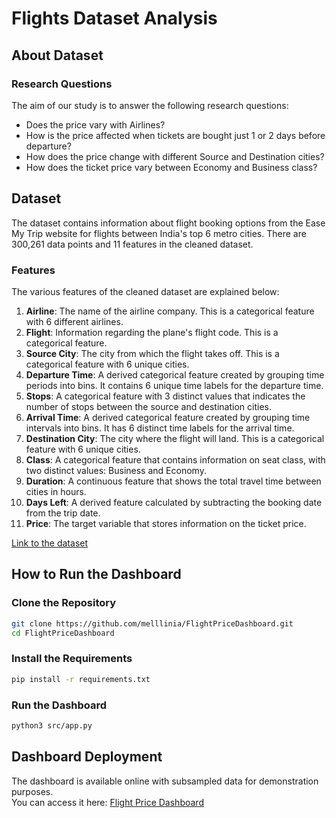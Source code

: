 # Flights Dataset Analysis

## About Dataset

### Research Questions
The aim of our study is to answer the following research questions:
- Does the price vary with Airlines?
- How is the price affected when tickets are bought just 1 or 2 days before departure?
- How does the price change with different Source and Destination cities?
- How does the ticket price vary between Economy and Business class?

## Dataset
The dataset contains information about flight booking options from the Ease My Trip website for flights between India's top 6 metro cities. There are 300,261 data points and 11 features in the cleaned dataset.

### Features
The various features of the cleaned dataset are explained below:

1. **Airline**: The name of the airline company. This is a categorical feature with 6 different airlines.
2. **Flight**: Information regarding the plane's flight code. This is a categorical feature.
3. **Source City**: The city from which the flight takes off. This is a categorical feature with 6 unique cities.
4. **Departure Time**: A derived categorical feature created by grouping time periods into bins. It contains 6 unique time labels for the departure time.
5. **Stops**: A categorical feature with 3 distinct values that indicates the number of stops between the source and destination cities.
6. **Arrival Time**: A derived categorical feature created by grouping time intervals into bins. It has 6 distinct time labels for the arrival time.
7. **Destination City**: The city where the flight will land. This is a categorical feature with 6 unique cities.
8. **Class**: A categorical feature that contains information on seat class, with two distinct values: Business and Economy.
9. **Duration**: A continuous feature that shows the total travel time between cities in hours.
10. **Days Left**: A derived feature calculated by subtracting the booking date from the trip date.
11. **Price**: The target variable that stores information on the ticket price.

[Link to the dataset](https://www.kaggle.com/datasets/shubhambathwal/flight-price-prediction)
## How to Run the Dashboard
### Clone the Repository
```bash
git clone https://github.com/melllinia/FlightPriceDashboard.git
cd FlightPriceDashboard
```

### Install the Requirements
```bash
pip install -r requirements.txt
```

### Run the Dashboard
```bash
python3 src/app.py
```

## Dashboard Deployment
The dashboard is available online with subsampled data for demonstration purposes.  
You can access it here: [Flight Price Dashboard](https://flightpricedashboard.onrender.com/)
